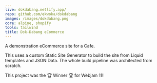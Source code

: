 ```yaml
---
live: dokdabang.netlify.app/
repo: github.com/ekwoka/dokdabang
images: /images/dokdabang.png
core: alpine, shopify
tools: tailwind
title: Dok-Dabang eCommerce
---
```


A demonstration eCommerce site for a Cafe.

This uses a custom Static Site Generator to build the site from Liquid templates and JSON Data. The whole build pipeline was architected from scratch.

This project was the 🏆 Winner 🏆 for Webjam 11!
